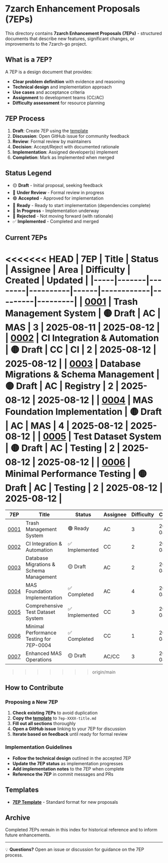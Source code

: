 # 7zarch Enhancement Proposals (7EPs)

This directory contains **7zarch Enhancement Proposals (7EPs)** - structured documents that describe new features, significant changes, or improvements to the 7zarch-go project.

## What is a 7EP?

A 7EP is a design document that provides:
- **Clear problem definition** with evidence and reasoning
- **Technical design** and implementation approach  
- **Use cases** and acceptance criteria
- **Assignment** to development teams (CC/AC)
- **Difficulty assessment** for resource planning

## 7EP Process

1. **Draft**: Create 7EP using the [template](template.md)
2. **Discussion**: Open GitHub issue for community feedback  
3. **Review**: Formal review by maintainers
4. **Decision**: Accept/Reject with documented rationale
5. **Implementation**: Assigned developer(s) implement
6. **Completion**: Mark as Implemented when merged

## Status Legend

- 🟡 **Draft** - Initial proposal, seeking feedback
- 🔵 **Under Review** - Formal review in progress  
- 🟢 **Accepted** - Approved for implementation
- 🔷 **Ready** - Ready to start implementation (dependencies complete)
- 🔄 **In Progress** - Implementation underway
- 🔴 **Rejected** - Not moving forward (with rationale)
- ✅ **Implemented** - Completed and merged

## Current 7EPs

<<<<<<< HEAD
| 7EP | Title | Status | Assignee | Area | Difficulty | Created | Updated |
|-----|-------|--------|----------|------|------------|---------|---------|
| [0001](7ep-0001-trash-management.md) | Trash Management System | 🟡 Draft | AC | MAS | 3 | 2025-08-11 | 2025-08-12 |
| [0002](7ep-0002-ci-integration.md) | CI Integration & Automation | 🟡 Draft | CC | CI | 2 | 2025-08-12 | 2025-08-12 |
| [0003](7ep-0003-database-migrations.md) | Database Migrations & Schema Management | 🟡 Draft | AC | Registry | 2 | 2025-08-12 | 2025-08-12 |
| [0004](7ep-0004-mas-foundation.md) | MAS Foundation Implementation | 🟡 Draft | AC | MAS | 4 | 2025-08-12 | 2025-08-12 |
| [0005](7ep-0005-test-dataset-system.md) | Test Dataset System | 🟡 Draft | AC | Testing | 2 | 2025-08-12 | 2025-08-12 |
| [0006](7ep-0006-minimal-performance-testing.md) | Minimal Performance Testing | 🟡 Draft | AC | Testing | 2 | 2025-08-12 | 2025-08-12 |
=======
| 7EP | Title | Status | Assignee | Difficulty | Created |
|-----|-------|--------|----------|------------|---------|
| [0001](7ep-0001-trash-management.md) | Trash Management System | 🟢 Ready | AC | 3 | 2025-08-11 |
| [0002](7ep-0002-ci-integration.md) | CI Integration & Automation | ✅ Implemented | CC | 2 | 2025-08-12 |
| [0003](7ep-0003-database-migrations.md) | Database Migrations & Schema Management | 🟡 Draft | AC | 2 | 2025-08-12 |
| [0004](7ep-0004-mas-foundation.md) | MAS Foundation Implementation | ✅ Completed | AC | 4 | 2025-08-12 |
| [0005](7ep-0005-test-dataset-system.md) | Comprehensive Test Dataset System | ✅ Implemented | CC | 3 | 2025-08-12 |
| [0006](7ep-0006-minimal-performance-testing.md) | Minimal Performance Testing for 7EP-0004 | ✅ Completed | CC | 1 | 2025-08-12 |
| [0007](7ep-0007-enhanced-mas-operations.md) | Enhanced MAS Operations | 🟡 Draft | AC/CC | 3 | 2025-08-12 |
>>>>>>> origin/main

## How to Contribute

### Proposing a New 7EP

1. **Check existing 7EPs** to avoid duplication
2. **Copy the [template](template.md)** to `7ep-XXXX-title.md`
3. **Fill out all sections** thoroughly
4. **Open a GitHub issue** linking to your 7EP for discussion
5. **Iterate based on feedback** until ready for formal review

### Implementation Guidelines

- **Follow the technical design** outlined in the accepted 7EP
- **Update the 7EP status** as implementation progresses  
- **Add implementation notes** to the 7EP when complete
- **Reference the 7EP** in commit messages and PRs

## Templates

- **[7EP Template](template.md)** - Standard format for new proposals

## Archive

Completed 7EPs remain in this index for historical reference and to inform future enhancements.

---

💡 **Questions?** Open an issue or discussion for guidance on the 7EP process.
